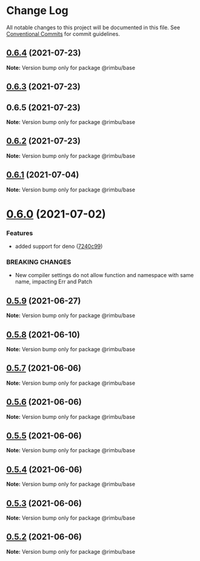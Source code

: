 # Change Log

All notable changes to this project will be documented in this file.
See [Conventional Commits](https://conventionalcommits.org) for commit guidelines.

## [0.6.4](https://github.com/rimbu-org/rimbu/compare/@rimbu/base@0.6.3...@rimbu/base@0.6.4) (2021-07-23)

**Note:** Version bump only for package @rimbu/base





## [0.6.3](https://github.com/rimbu-org/rimbu/compare/@rimbu/base@0.6.2...@rimbu/base@0.6.3) (2021-07-23)



## 0.6.5 (2021-07-23)

**Note:** Version bump only for package @rimbu/base





## [0.6.2](https://github.com/rimbu-org/rimbu/compare/@rimbu/base@0.6.1...@rimbu/base@0.6.2) (2021-07-23)

**Note:** Version bump only for package @rimbu/base





## [0.6.1](https://github.com/rimbu-org/rimbu/compare/@rimbu/base@0.6.0...@rimbu/base@0.6.1) (2021-07-04)

**Note:** Version bump only for package @rimbu/base





# [0.6.0](https://github.com/rimbu-org/rimbu/compare/@rimbu/base@0.5.9...@rimbu/base@0.6.0) (2021-07-02)


### Features

* added support for deno ([7240c99](https://github.com/rimbu-org/rimbu/commit/7240c998904822e098d2abf6e8e6deda4f165f11))


### BREAKING CHANGES

* New compiler settings do not allow function and namespace with same name, impacting
Err and Patch





## [0.5.9](https://github.com/rimbu-org/rimbu/compare/@rimbu/base@0.5.8...@rimbu/base@0.5.9) (2021-06-27)

**Note:** Version bump only for package @rimbu/base





## [0.5.8](https://github.com/rimbu-org/rimbu/compare/@rimbu/base@0.5.7...@rimbu/base@0.5.8) (2021-06-10)

**Note:** Version bump only for package @rimbu/base





## [0.5.7](https://github.com/rimbu-org/rimbu/compare/@rimbu/base@0.5.6...@rimbu/base@0.5.7) (2021-06-06)

**Note:** Version bump only for package @rimbu/base





## [0.5.6](https://github.com/rimbu-org/rimbu/compare/@rimbu/base@0.5.5...@rimbu/base@0.5.6) (2021-06-06)

**Note:** Version bump only for package @rimbu/base





## [0.5.5](https://github.com/rimbu-org/rimbu/compare/@rimbu/base@0.5.4...@rimbu/base@0.5.5) (2021-06-06)

**Note:** Version bump only for package @rimbu/base





## [0.5.4](https://github.com/rimbu-org/rimbu/compare/@rimbu/base@0.5.3...@rimbu/base@0.5.4) (2021-06-06)

**Note:** Version bump only for package @rimbu/base





## [0.5.3](https://github.com/rimbu-org/rimbu/compare/@rimbu/base@0.5.2...@rimbu/base@0.5.3) (2021-06-06)

**Note:** Version bump only for package @rimbu/base





## [0.5.2](https://github.com/rimbu-org/rimbu/compare/@rimbu/base@0.5.1...@rimbu/base@0.5.2) (2021-06-06)

**Note:** Version bump only for package @rimbu/base
